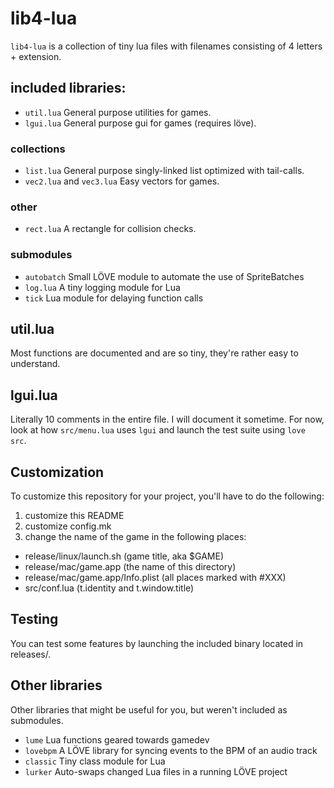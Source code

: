 # lib4-lua
`lib4-lua` is a collection of tiny lua files with filenames consisting of 4
letters + extension.

## included libraries:
- `util.lua` General purpose utilities for games.
- `lgui.lua` General purpose gui for games (requires löve).

### collections
- `list.lua` General purpose singly-linked list optimized with tail-calls.
- `vec2.lua` and `vec3.lua` Easy vectors for games.

### other
- `rect.lua` A rectangle for collision checks.

### submodules
- `autobatch` Small LÖVE module to automate the use of SpriteBatches
- `log.lua` A tiny logging module for Lua
- `tick` Lua module for delaying function calls

## util.lua
Most functions are documented and are so tiny, they're rather easy to understand.

## lgui.lua
Literally 10 comments in the entire file. I will document it sometime. For now,
look at how `src/menu.lua` uses `lgui` and launch the test suite using `love src`.

## Customization
To customize this repository for your project, you'll have to do the following:
1. customize this README
2. customize config.mk
3. change the name of the game in the following places:
 - release/linux/launch.sh (game title, aka $GAME)
 - release/mac/game.app (the name of this directory)
 - release/mac/game.app/Info.plist (all places marked with #XXX)
 - src/conf.lua (t.identity and t.window.title)

## Testing
You can test some features by launching the included binary located in
releases/<your-os>.

## Other libraries
Other libraries that might be useful for you, but weren't included as
submodules.  
- `lume` Lua functions geared towards gamedev
- `lovebpm` A LÖVE library for syncing events to the BPM of an audio track
- `classic` Tiny class module for Lua
- `lurker` Auto-swaps changed Lua files in a running LÖVE project
